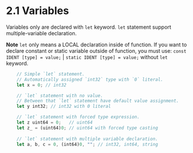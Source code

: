# 2.1 Variables

Variables only are declared with `let` keyword. `let` statement support multiple-variable declaration.

**Note** `let` only means a LOCAL declaration inside of function. If you want to declare constant or static variable outside of function, you must use:
`const IDENT [type] = value;` | `static IDENT [type] = value;` without `let` keyword.

```rust
    // Simple `let` statement. 
    // Automatically assigned `int32` type with `0` literal.
    let x = 0; // int32

    // `let` statement with no value. 
    // Between that `let` statement have default value assignment. 
    let y int32; // int32 with 0 literal

    // `let` statement with forced type expression.
    let z uint64 = 0;   // uint64
    let z_ = (uint64)0; // uint64 with forced type casting
    
    // `let` statement with multiple variable declaration.
    let a, b, c = 0, (int64)0, ""; // int32, int64, string
```